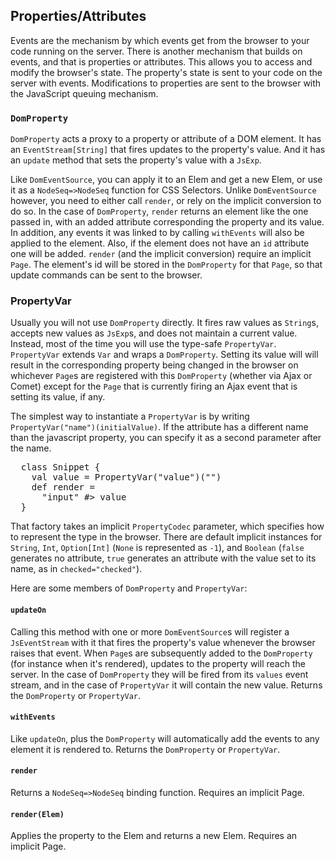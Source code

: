 ## Properties/Attributes

Events are the mechanism by which events get from
the browser to your code running on the server.
There is another mechanism that builds on events,
and that is properties or attributes. This
allows you to access and modify the browser's
state. The property's state is sent to
your code on the server with events.
Modifications to properties are sent to the
browser with
the JavaScript queuing mechanism.

### `DomProperty`

`DomProperty` acts a proxy to a property or attribute of a DOM element.
It has an `EventStream[String]` that fires updates to the property's value.
And it has an `update` method that sets the property's value with a `JsExp`.

Like `DomEventSource`, you can apply it to an Elem and get a new Elem, or use it
as a `NodeSeq=>NodeSeq` function for CSS Selectors. Unlike `DomEventSource` however, you need to either
call `render`, or rely on the implicit conversion to do so. In the case of `DomProperty`, `render`
returns an element like the one passed in, with an added attribute
corresponding the property and its value.
In addition, any events it was linked to by
calling `withEvents` will also
be applied to the element. Also, if the element
does not have an `id` attribute
one will be added. `render` (and the implicit conversion) require an
implicit `Page`. The element's id will be
stored in the `DomProperty` for that
`Page`, so that update commands can be sent to the browser.

### PropertyVar

Usually you will not use `DomProperty` directly. It fires raw values as `String`s,
accepts new values as `JsExp`s, and does not maintain a current value. Instead,
most of the time you will use the type-safe `PropertyVar`. `PropertyVar` extends `Var`
and wraps a `DomProperty`. Setting its value will will result in the corresponding
  property being changed in the browser on whichever `Page`s
  are registered with this `DomProperty` (whether via Ajax or
  Comet) except for the `Page` that is currently firing an
  Ajax event that is setting its value, if any.

The simplest way to instantiate a `PropertyVar`
is by writing `PropertyVar("name")(initialValue)`. If the
attribute has a different name than the javascript property, you can
specify it as a second parameter after the name.

<pre class="brush:scala">
  class Snippet {
    val value = PropertyVar("value")("")
    def render =
      "input" #> value
  }
</pre>

That factory takes an implicit `PropertyCodec` parameter, which specifies how to
represent the type in the browser. There are default implicit instances
for `String`, `Int`, `Option[Int]` (`None` is represented as `-1`),
and `Boolean` (`false` generates no attribute, `true` generates an attribute with the value set to its name,
as in `checked="checked"`).

Here are some members of `DomProperty` and `PropertyVar`:

#### `updateOn`
Calling this method with one or more `DomEventSource`s will
  register a `JsEventStream` with it that fires the property's value whenever
  the browser raises that event. When `Page`s
  are subsequently added to the `DomProperty` (for instance when it's rendered),
  updates to the property will reach the server. In the case of `DomProperty`
  they will be fired from its `values` event stream, and in the case of `PropertyVar`
  it will contain the new value. Returns the `DomProperty` or `PropertyVar`.
  
#### `withEvents`
Like `updateOn`, plus
  the `DomProperty` will automatically
  add the events to any element it is rendered to. Returns the `DomProperty` or `PropertyVar`.
  
#### `render`
Returns a `NodeSeq=>NodeSeq` binding function. Requires an implicit Page.

#### `render(Elem)`
Applies the property to the Elem and returns a new Elem. Requires an implicit Page.

